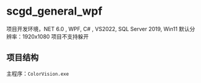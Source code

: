 # scgd_general_wpf

项目开发环境，NET 6.0 , WPF, C# , VS2022, SQL Server 2019, Win11
默认分辨率：1920x1080
项目不支持躲开

## 项目结构

主程序：`ColorVision.exe`

